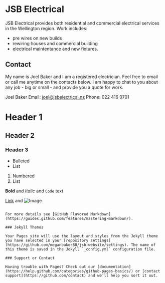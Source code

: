 # JSB Electrical

JSB Electrical provides both residential and commercial electrical services in the Wellington region. Work includes:

- pre wires on new builds
- rewiring houses and commercial building
- electrical maintentance and new fixtures.  

## Contact

My name is Joel Baker and I am a registered electrician. Feel free to email or call me anytime on the contacts below. I am happy to chat to you about any job - big or small - and provide you a quote for work.

Joel Baker
Email: joel@jsbelectrical.nz
Phone: 022 416 0701

# Header 1
## Header 2
### Header 3

- Bulleted
- List

1. Numbered
2. List

**Bold** and _Italic_ and `Code` text

[Link](url) and ![Image](src)
```

For more details see [GitHub Flavored Markdown](https://guides.github.com/features/mastering-markdown/).

### Jekyll Themes

Your Pages site will use the layout and styles from the Jekyll theme you have selected in your [repository settings](https://github.com/meganbaker88/jsb-website/settings). The name of this theme is saved in the Jekyll `_config.yml` configuration file.

### Support or Contact

Having trouble with Pages? Check out our [documentation](https://help.github.com/categories/github-pages-basics/) or [contact support](https://github.com/contact) and we’ll help you sort it out.
